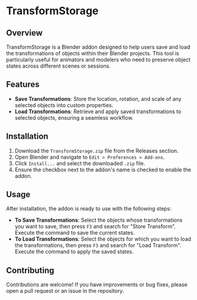 # TransformStorage

## Overview
TransformStorage is a Blender addon designed to help users save and load the transformations of objects within their Blender projects. This tool is particularly useful for animators and modelers who need to preserve object states across different scenes or sessions.

## Features
- **Save Transformations**: Store the location, rotation, and scale of any selected objects into custom properties.
- **Load Transformations**: Retrieve and apply saved transformations to selected objects, ensuring a seamless workflow.

## Installation
1. Download the `TransformStorage.zip` file from the Releases section.
2. Open Blender and navigate to `Edit > Preferences > Add-ons`.
3. Click `Install...` and select the downloaded `.zip` file.
4. Ensure the checkbox next to the addon's name is checked to enable the addon.

## Usage
After installation, the addon is ready to use with the following steps:
- **To Save Transformations**: Select the objects whose transformations you want to save, then press `F3` and search for "Store Transform". Execute the command to save the current states.
- **To Load Transformations**: Select the objects for which you want to load the transformations, then press `F3` and search for "Load Transform". Execute the command to apply the saved states.

## Contributing
Contributions are welcome! If you have improvements or bug fixes, please open a pull request or an issue in the repository.

